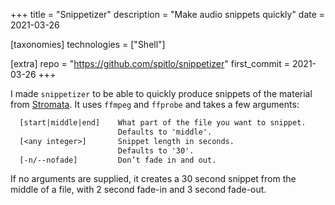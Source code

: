 +++
title = "Snippetizer"
description = "Make audio snippets quickly"
date = 2021-03-26

[taxonomies]
technologies = ["Shell"]

[extra]
repo = "https://github.com/spitlo/snippetizer"
first_commit = 2021-03-26
+++

I made `snippetizer` to be able to quickly produce snippets of the material from [Stromata](/music/stromata). It uses `ffmpeg` and `ffprobe` and takes a few arguments:

```txt
  [start|middle|end]    What part of the file you want to snippet.
                        Defaults to 'middle'.
  [<any integer>]       Snippet length in seconds.
                        Defaults to '30'.
  [-n/--nofade]         Don’t fade in and out.
```

If no arguments are supplied, it creates a 30 second snippet from the middle of a file, with 2 second fade-in and 3 second fade-out.
